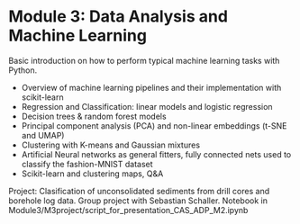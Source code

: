 # Module 3: Data Analysis and Machine Learning

Basic introduction on how to perform typical machine learning tasks with Python.

- Overview of machine learning pipelines and their implementation with scikit-learn
- Regression and Classification: linear models and logistic regression
- Decision trees & random forest models
- Principal component analysis (PCA) and non-linear embeddings (t-SNE and UMAP)
- Clustering with K-means and Gaussian mixtures
- Artificial Neural networks as general fitters, fully connected nets used to classify the fashion-MNIST dataset
- Scikit-learn and clustering maps, Q&A

Project: Clasification of unconsolidated sediments from drill cores and borehole log data. Group project with Sebastian Schaller. Notebook in Module3/M3project/script_for_presentation_CAS_ADP_M2.ipynb
